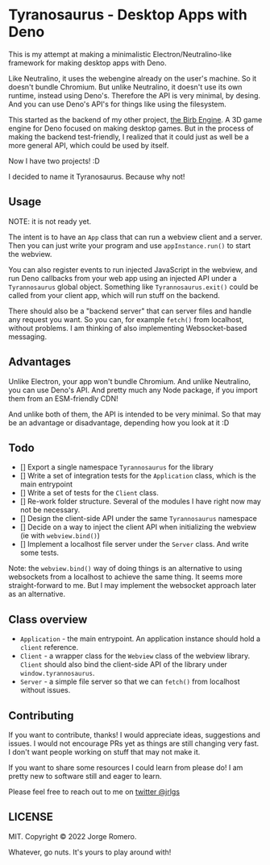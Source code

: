 # Tyranosaurus - Desktop Apps with Deno

This is my attempt at making a minimalistic Electron/Neutralino-like framework for making desktop apps with Deno.

Like Neutralino, it uses the webengine already on the user's machine. So it doesn't bundle Chromium. But unlike Neutralino, it doesn't use its own runtime, instead using Deno's. Therefore the API is very minimal, by desing. And you can use Deno's API's for things like using the filesystem.

This started as the backend of my other project, [the Birb Engine](https://github.com/JorchRL/Birb-Engine-Desktop3D-with-Deno). A 3D game engine for Deno focused on making desktop games. But in the process of making the backend test-friendly, I realized that it could just as well be a more general API, which could be used by itself.

Now I have two projects! :D

I decided to name it Tyranosaurus. Because why not!

## Usage

NOTE: it is not ready yet.

The intent is to have an `App` class that can run a webview client and a server. Then you can just write your program and use `appInstance.run()` to start the webview.

You can also register events to run injected JavaScript in the webview, and run Deno callbacks from your web app using an injected API under a `Tyrannosaurus` global object. Something like `Tyrannosaurus.exit()` could be called from your client app, which will run stuff on the backend. 

There should also be a "backend server" that can server files and handle any request you want. So you can, for example `fetch()` from localhost, without problems. I am thinking of also implementing Websocket-based messaging.

## Advantages

Unlike Electron, your app won't bundle Chromium. And unlike Neutralino, you can use Deno's API. And pretty much any Node package, if you import them from an ESM-friendly CDN!

And unlike both of them, the API is intended to be very minimal. So that may be an advantage or disadvantage, depending how you look at it :D

## Todo

- [] Export a single namespace `Tyrannosaurus` for the library
- [] Write a set of integration tests for the `Application` class, which is the main entrypoint
- [] Write a set of tests for the `Client` class.
- [] Re-work folder structure. Several of the modules I have right now may not be necessary.
- [] Design the client-side API under the same `Tyrannosaurus` namespace
- [] Decide on a way to inject the client API when initializing the webview (ie with `webview.bind()`)
- [] Implement a localhost file server under the `Server` class. And write some tests.

Note: the `webview.bind()` way of doing things is an alternative to using websockets from a localhost to achieve the same thing. It seems more straight-forward to me. But I may implement the websocket approach later as an alternative.

## Class overview

- `Application` - the main entrypoint. An application instance should hold a `client` reference.
- `Client` - a wrapper class for the `Webview` class of the webview library. `Client` should also bind the client-side API of the library under `window.tyrannosaurus`.
- `Server` - a simple file server so that we can `fetch()` from localhost without issues.

## Contributing

If you want to contribute, thanks! I would appreciate ideas, suggestions and issues. I would not encourage PRs yet as things are still changing very fast. I don't want people working on stuff that may not make it.

If you want to share some resources I could learn from please do! I am pretty new to software still and eager to learn. 

Please feel free to reach out to me on [twitter @jrlgs](https://twitter.com/jrlgs) 

## LICENSE

MIT. Copyright © 2022 Jorge Romero. 

Whatever, go nuts. It's yours to play around with!